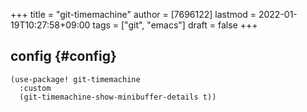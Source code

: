 +++
title = "git-timemachine"
author = [7696122]
lastmod = 2022-01-19T10:27:58+09:00
tags = ["git", "emacs"]
draft = false
+++

## config {#config}

```elisp
(use-package! git-timemachine
  :custom
  (git-timemachine-show-minibuffer-details t))
```
